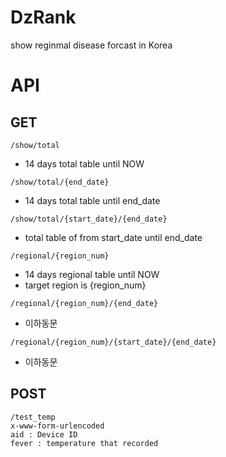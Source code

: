 # DzRank
show reginmal disease forcast in Korea

# API
## GET
```
/show/total
```
- 14 days total table until NOW  
  
  
```
/show/total/{end_date}
```
- 14 days total table until end_date  
  

```
/show/total/{start_date}/{end_date}
```
- total table of from start_date until end_date
  
  
```
/regional/{region_num}
```
- 14 days regional table until NOW
- target region is {region_num}
  
  
```
/regional/{region_num}/{end_date}
```
- 이하동문
  
  
```
/regional/{region_num}/{start_date}/{end_date}
```
- 이하동문
  
  
  
## POST
```
/test_temp
x-www-form-urlencoded  
aid : Device ID  
fever : temperature that recorded  
```
